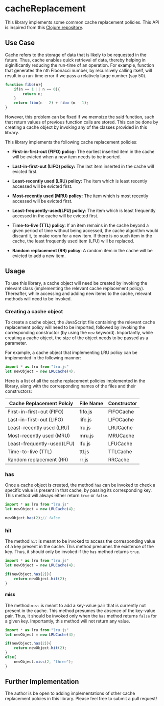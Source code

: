 # cacheReplacement

This library implements some common cache replacement policies. This API is inspired from this [Clojure repository](https://github.com/clojure/core.cache).

## Use Case

Cache refers to the storage of data that is likely to be requested in the future. Thus, cache enables quick retrieval of data, thereby helping in siginificantly reducing the run-time of an operation. For example, function that generates the nth Fibonacci number, by recursively calling itself, will result in a run-time error if we pass a relatively large number (say 50).

```js
function fibo(n){
    if(n == 1 || n == 0){
        return n;
    }
    return fibo(n - 2) + fibo (n - 1);
}
```

However, this problem can be fixed if we memoize the said function, such that return values of previous function calls are stored. This can be done by creating a cache object by invoking any of the classes provided in this library.

This library implements the following cache replacement policies:

- **First-in-first-out (FIFO) policy:** The earliest inserted item in the cache will be evicted when a new item needs to be inserted. 

- **Last-in-first-out (LIFO) policy:** The last item inserted in the cache will evicted first.

- **Least-recently used (LRU) policy:** The item which is least recently accessed will be evicted first.

- **Most-recently used (MRU) policy:** The item which is most recently accessed will be evicted first. 

- **Least-frequently-used(LFU) policy**: The item which is least frequently accessed in the cache will be evicted first.

- **Time-to-live (TTL) policy**: If an item remains in the cache beyond a given period of time without being accessed, the cache algorithm would discard it, to make room for a new item. If there is no such item in the cache, the least frequently used item (LFU) will be replaced.

- **Random replacement (RR) policy**: A random item in the cache will be evicted to add a new item.

## Usage

To use this library, a cache object will need be created by invoking the relevant class (implementing the relevant cache replacement policy). Thereafter, while accessing and adding new items to the cache, relevant methods will need to be invoked.

### Creating a cache object

To create a cache object, the JavaScript file containing the relevant cache replacement policy will need to be imported, followed by invoking the corresponding constructor (by using the `new` keyword). Importantly, while creating a cache object, the size of the object needs to be passed as a parameter. 

For example, a cache object that implementing LRU policy can be implemented in the following manner:

```js
import * as lru from "lru.js"
let newObject = new LRUCache(4);
```

Here is a list of all the cache replacement policies implemented in the library, along with the corresponding names of the files and their constructors:

| Cache Replacement Polciy      | File Name | Constructor | 
| ----------------------------- | --------- | ----------- |
| First-in-first-out (FIFO)     | fifo.js   |FIFOCache    |
| Last-in-first-out (LIFO)      | lifo.js   |LIFOCache    |
| Least-recently used (LRU)     | lru.js    |LRUCache     |
| Most-recently used (MRU)      | mru.js    |MRUCache     |
| Least-frequently-used(LFU)    | lfu.js    |LFUCache     |
| Time-to-live (TTL)            | ttl.js    |TTLCache     |
| Random replacement (RR)       | rr.js     |RRCache      |

### has 

Once a cache object is created, the method `has` can be invoked to check a specific value is present in that cache, by passing its corresponding key. This method will always either return `true` or `false`.

```js
import * as lru from "lru.js"
let newObject = new LRUCache(4);

newObject.has(2);// false
```

### hit

The method `hit` is meant to be invoked to access the corresponding value of a key present in the cache. This method presumes the existence of the key. Thus, it should only be invoked if the `has` method returns `true`.

```js
import * as lru from "lru.js"
let newObject = new LRUCache(4);

if(newObject.has(2)){
    return newObject.hit(2);
}
```

#### miss

The method `miss` is meant to add a key-value pair that is currently not present in the cache. This method presumes the absence of the key-value pair. Thus, it should be invoked only when the `has` method returns `false` for a given key. Importantly, this method will not return any value.

```js
import * as lru from "lru.js"
let newObject = new LRUCache(4);

if(newObject.has(2)){
    return newObject.hit(2);
}
else{
    newObject.miss(2, "three");
}
```

## Further Implementation

The author is be open to adding implementations of other cache replacement polcies in this library. Please feel free to submit a pull request!